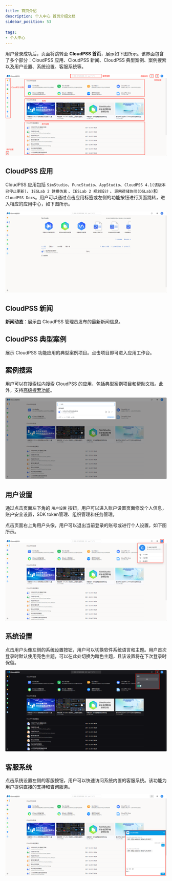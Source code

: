 ```yaml
---
title: 首页介绍
description: 个人中心 首页介绍文档
sidebar_position: 53

tags: 
- 个人中心
---
```


用户登录成功后，页面将跳转至 **CloudPSS 首页**，展示如下图所示。该界面包含了多个部分：CloudPSS 应用、CloudPSS 新闻、CloudPSS 典型案例、案例搜索以及用户设置、系统设置、客服系统等。


![CloudPSS 首页](./首页.png "CloudPSS 首页")


## CloudPSS 应用

CloudPSS 应用包括 `SimStudio`、`FuncStudio`、`AppStudio`、`CloudPSS 4.1(该版本已停止更新)`、`IESLab 2 建模仿真` 、`IESLab 2 规划设计` 、`源网荷储协同(DSLab)`和 `CloudPSS Docs`。用户可以通过点击应用标签或左侧的功能按钮进行页面跳转，进入相应的应用中心，如下图所示。


![SimStudio 应用中心](./功能应用.png "SimStudio 应用中心")


## CloudPSS 新闻

**新闻动态**：展示由 CloudPSS 管理员发布的最新新闻信息。


## CloudPSS 典型案例

展示 CloudPSS 功能应用的典型案例项目。点击项目即可进入应用工作台。

## 案例搜索

用户可以在搜索栏内搜索 CloudPSS 的应用，包括典型案例项目和帮助文档。此外，支持[高级搜索功能](../../others/advanced-search/index.md "高级搜索功能")。


![搜索主界面](./搜索主界面.png "搜索主界面")


## 用户设置

通过点击页面左下角的 `用户设置` 按钮，用户可以进入账户设置页面修改个人信息，账户安全设置，SDK token管理、组织管理和任务管理。


点击页面右上角用户头像，用户可以退出当前登录的账号或进行个人设置，如下图所示。


![用户设置](./用户设置.png "用户设置")

## 系统设置

点击用户头像左侧的系统设置按钮，用户可以切换软件系统语言和主题。用户首次登录时默认使用亮色主题，可以在此处切换为暗色主题，且该设置将在下次登录时保留。


![系统设置](./系统设置.png "系统设置")

## 客服系统

点击系统设置左侧的客服按钮，用户可以快速访问系统内置的客服系统。该功能为用户提供直接的支持和咨询服务。

![客服系统](./客服系统.png "客服系统")